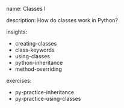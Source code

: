 name: Classes I

description: How do classes work in Python?

insights:
  - creating-classes
  - class-keywords
  - using-classes
  - python-inheritance
  - method-overriding

exercises:
  - py-practice-inheritance
  - py-practice-using-classes

